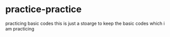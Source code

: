 # practice-practice
practicing basic codes
this is just a stoarge to keep the basic codes which i am practicing
